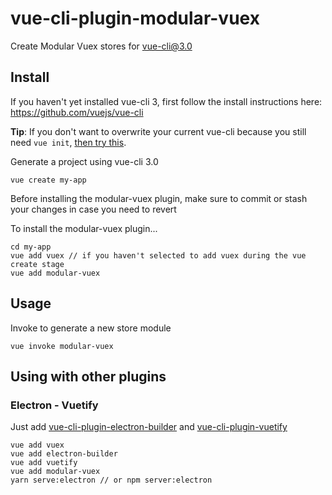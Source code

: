 # vue-cli-plugin-modular-vuex

Create Modular Vuex stores for [vue-cli@3.0](https://github.com/vuejs/vue-cli)

## Install

If you haven't yet installed vue-cli 3, first follow the install instructions here: https://github.com/vuejs/vue-cli

**Tip**: If you don't want to overwrite your current vue-cli because you still need `vue init`, [then try this](https://cli.vuejs.org/guide/creating-a-project.html#pulling-2-x-templates-legacy).

Generate a project using vue-cli 3.0
```
vue create my-app
```

Before installing the modular-vuex plugin, make sure to commit or stash your changes in case you need to revert

To install the modular-vuex plugin...
```
cd my-app
vue add vuex // if you haven't selected to add vuex during the vue create stage
vue add modular-vuex
```

## Usage

Invoke to generate a new store module

```
vue invoke modular-vuex
```

## Using with other plugins

### Electron - Vuetify

Just add [vue-cli-plugin-electron-builder](https://www.npmjs.com/package/vue-cli-plugin-electron-builder) and [vue-cli-plugin-vuetify](https://www.npmjs.com/package/vue-cli-plugin-vuetify)

```
vue add vuex
vue add electron-builder
vue add vuetify
vue add modular-vuex
yarn serve:electron // or npm server:electron
```
